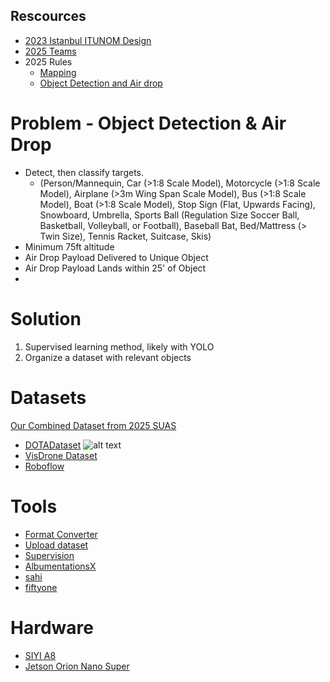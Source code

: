 ## Rescources

- [2023 Istanbul ITUNOM Design](https://www.youtube.com/watch?v=hlhPw4j1K4E&list=PLelb3ZzP70dQa_RKuvNC5fHli9hd39_ku)
- [2025 Teams](https://suas-competition.org/teams)
- 2025 Rules
  - [Mapping](https://robonation.gitbook.io/suas-resources/section-3-mission-demonstration/3.5-mapping)
  - [Object Detection and Air drop](https://robonation.gitbook.io/suas-resources/section-3-mission-demonstration/3.6-object-detection-and-air-drop)

# Problem - Object Detection & Air Drop

- Detect, then classify targets.
  - (Person/Mannequin, Car (>1:8 Scale Model), Motorcycle (>1:8 Scale Model), Airplane (>3m Wing Span Scale Model), Bus (>1:8 Scale Model), Boat (>1:8 Scale Model), Stop Sign (Flat, Upwards Facing), Snowboard, Umbrella, Sports Ball (Regulation Size Soccer Ball, Basketball, Volleyball, or Football), Baseball Bat, Bed/Mattress (> Twin Size), Tennis Racket, Suitcase, Skis)
- Minimum 75ft altitude
- Air Drop Payload Delivered to Unique Object
- Air Drop Payload Lands within 25' of Object
-

# Solution

1. Supervised learning method, likely with YOLO
2. Organize a dataset with relevant objects

# Datasets

[Our Combined Dataset from 2025 SUAS](https://app.roboflow.com/suas-gyf9o/2025_suas-fkngn/1)

- [DOTADataset](https://www.kaggle.com/datasets/chandlertimm/dota-data)
  ![alt text](DOTADataset_examples.png)
- [VisDrone Dataset](https://docs.ultralytics.com/datasets/detect/visdrone/)
- [Roboflow](https://universe.roboflow.com/)

# Tools

- [Format Converter](https://github.com/ISSResearch/Dataset-Converters)
- [Upload dataset](https://docs.roboflow.com/developer/command-line-interface/upload-a-dataset)
- [Supervision](https://github.com/roboflow/supervision)
- [AlbumentationsX](https://github.com/albumentations-team/AlbumentationsX)
- [sahi](https://github.com/obss/sahi)
- [fiftyone](https://github.com/voxel51/fiftyone)

# Hardware

- [SIYI A8](https://shop.siyi.biz/products/siyi-a8-mini-gimbal-camera)
- [Jetson Orion Nano Super](https://docs.rs-online.com/4051/A700000009607470.pdf)
